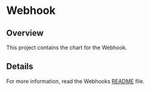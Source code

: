 # Webhook

## Overview

This project contains the chart for the Webhook.

## Details

For more information, read the Webhooks [README](https://github.com/kyma-project/kyma/tree/main/components/function-controller/README.md) file.
